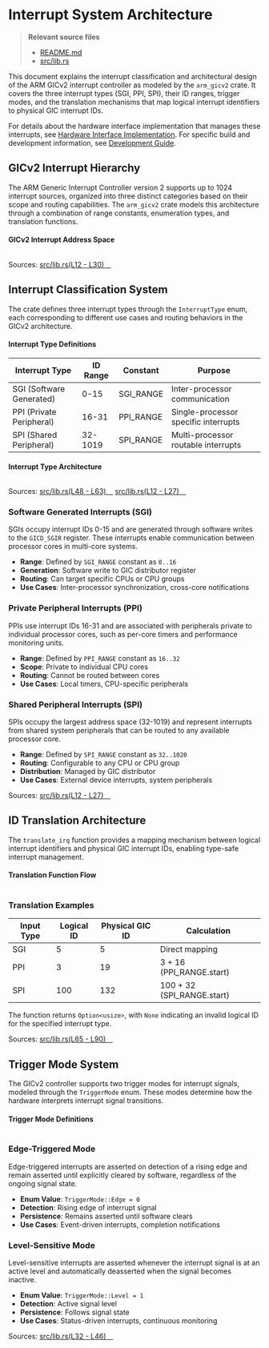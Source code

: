 # Interrupt System Architecture

> **Relevant source files**
> * [README.md](https://github.com/arceos-org/arm_gicv2/blob/cf756f76/README.md)
> * [src/lib.rs](https://github.com/arceos-org/arm_gicv2/blob/cf756f76/src/lib.rs)

This document explains the interrupt classification and architectural design of the ARM GICv2 interrupt controller as modeled by the `arm_gicv2` crate. It covers the three interrupt types (SGI, PPI, SPI), their ID ranges, trigger modes, and the translation mechanisms that map logical interrupt identifiers to physical GIC interrupt IDs.

For details about the hardware interface implementation that manages these interrupts, see [Hardware Interface Implementation](/arceos-org/arm_gicv2/3-hardware-interface-implementation). For specific build and development information, see [Development Guide](/arceos-org/arm_gicv2/4-development-guide).

## GICv2 Interrupt Hierarchy

The ARM Generic Interrupt Controller version 2 supports up to 1024 interrupt sources, organized into three distinct categories based on their scope and routing capabilities. The `arm_gicv2` crate models this architecture through a combination of range constants, enumeration types, and translation functions.

#### GICv2 Interrupt Address Space

```

```

Sources: [src/lib.rs(L12 - L30)&emsp;](https://github.com/arceos-org/arm_gicv2/blob/cf756f76/src/lib.rs#L12-L30)

## Interrupt Classification System

The crate defines three interrupt types through the `InterruptType` enum, each corresponding to different use cases and routing behaviors in the GICv2 architecture.

#### Interrupt Type Definitions

|Interrupt Type|ID Range|Constant|Purpose|
| --- | --- | --- | --- |
|SGI (Software Generated)|0-15|SGI_RANGE|Inter-processor communication|
|PPI (Private Peripheral)|16-31|PPI_RANGE|Single-processor specific interrupts|
|SPI (Shared Peripheral)|32-1019|SPI_RANGE|Multi-processor routable interrupts|

#### Interrupt Type Architecture

```

```

Sources: [src/lib.rs(L48 - L63)&emsp;](https://github.com/arceos-org/arm_gicv2/blob/cf756f76/src/lib.rs#L48-L63) [src/lib.rs(L12 - L27)&emsp;](https://github.com/arceos-org/arm_gicv2/blob/cf756f76/src/lib.rs#L12-L27)

### Software Generated Interrupts (SGI)

SGIs occupy interrupt IDs 0-15 and are generated through software writes to the `GICD_SGIR` register. These interrupts enable communication between processor cores in multi-core systems.

* **Range**: Defined by `SGI_RANGE` constant as `0..16`
* **Generation**: Software write to GIC distributor register
* **Routing**: Can target specific CPUs or CPU groups
* **Use Cases**: Inter-processor synchronization, cross-core notifications

### Private Peripheral Interrupts (PPI)

PPIs use interrupt IDs 16-31 and are associated with peripherals private to individual processor cores, such as per-core timers and performance monitoring units.

* **Range**: Defined by `PPI_RANGE` constant as `16..32`
* **Scope**: Private to individual CPU cores
* **Routing**: Cannot be routed between cores
* **Use Cases**: Local timers, CPU-specific peripherals

### Shared Peripheral Interrupts (SPI)

SPIs occupy the largest address space (32-1019) and represent interrupts from shared system peripherals that can be routed to any available processor core.

* **Range**: Defined by `SPI_RANGE` constant as `32..1020`
* **Routing**: Configurable to any CPU or CPU group
* **Distribution**: Managed by GIC distributor
* **Use Cases**: External device interrupts, system peripherals

Sources: [src/lib.rs(L12 - L27)&emsp;](https://github.com/arceos-org/arm_gicv2/blob/cf756f76/src/lib.rs#L12-L27)

## ID Translation Architecture

The `translate_irq` function provides a mapping mechanism between logical interrupt identifiers and physical GIC interrupt IDs, enabling type-safe interrupt management.

#### Translation Function Flow

```

```

### Translation Examples

|Input Type|Logical ID|Physical GIC ID|Calculation|
| --- | --- | --- | --- |
|SGI|5|5|Direct mapping|
|PPI|3|19|3 + 16 (PPI_RANGE.start)|
|SPI|100|132|100 + 32 (SPI_RANGE.start)|

The function returns `Option<usize>`, with `None` indicating an invalid logical ID for the specified interrupt type.

Sources: [src/lib.rs(L65 - L90)&emsp;](https://github.com/arceos-org/arm_gicv2/blob/cf756f76/src/lib.rs#L65-L90)

## Trigger Mode System

The GICv2 controller supports two trigger modes for interrupt signals, modeled through the `TriggerMode` enum. These modes determine how the hardware interprets interrupt signal transitions.

#### Trigger Mode Definitions

```

```

### Edge-Triggered Mode

Edge-triggered interrupts are asserted on detection of a rising edge and remain asserted until explicitly cleared by software, regardless of the ongoing signal state.

* **Enum Value**: `TriggerMode::Edge = 0`
* **Detection**: Rising edge of interrupt signal
* **Persistence**: Remains asserted until software clears
* **Use Cases**: Event-driven interrupts, completion notifications

### Level-Sensitive Mode

Level-sensitive interrupts are asserted whenever the interrupt signal is at an active level and automatically deasserted when the signal becomes inactive.

* **Enum Value**: `TriggerMode::Level = 1`
* **Detection**: Active signal level
* **Persistence**: Follows signal state
* **Use Cases**: Status-driven interrupts, continuous monitoring

Sources: [src/lib.rs(L32 - L46)&emsp;](https://github.com/arceos-org/arm_gicv2/blob/cf756f76/src/lib.rs#L32-L46)